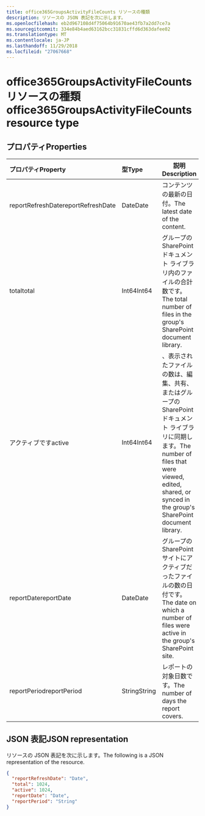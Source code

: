 ```yaml
---
title: office365GroupsActivityFileCounts リソースの種類
description: リソースの JSON 表記を次に示します。
ms.openlocfilehash: eb2d967108d4f75064b91670ae43fb7a2dd7ce7a
ms.sourcegitcommit: 334e84b4aed63162bcc31831cffd6d363dafee02
ms.translationtype: MT
ms.contentlocale: ja-JP
ms.lasthandoff: 11/29/2018
ms.locfileid: "27067668"
---
```

# <a name="office365groupsactivityfilecounts-resource-type"></a><span data-ttu-id="ebc96-103">office365GroupsActivityFileCounts リソースの種類</span><span class="sxs-lookup"><span data-stu-id="ebc96-103">office365GroupsActivityFileCounts resource type</span></span>

## <a name="properties"></a><span data-ttu-id="ebc96-104">プロパティ</span><span class="sxs-lookup"><span data-stu-id="ebc96-104">Properties</span></span>

| <span data-ttu-id="ebc96-105">プロパティ</span><span class="sxs-lookup"><span data-stu-id="ebc96-105">Property</span></span>          | <span data-ttu-id="ebc96-106">型</span><span class="sxs-lookup"><span data-stu-id="ebc96-106">Type</span></span>   | <span data-ttu-id="ebc96-107">説明</span><span class="sxs-lookup"><span data-stu-id="ebc96-107">Description</span></span>                              |
| :---------------- | :----- | ---------------------------------------- |
| <span data-ttu-id="ebc96-108">reportRefreshDate</span><span class="sxs-lookup"><span data-stu-id="ebc96-108">reportRefreshDate</span></span> | <span data-ttu-id="ebc96-109">Date</span><span class="sxs-lookup"><span data-stu-id="ebc96-109">Date</span></span>   | <span data-ttu-id="ebc96-110">コンテンツの最新の日付。</span><span class="sxs-lookup"><span data-stu-id="ebc96-110">The latest date of the content.</span></span>          |
| <span data-ttu-id="ebc96-111">total</span><span class="sxs-lookup"><span data-stu-id="ebc96-111">total</span></span>             | <span data-ttu-id="ebc96-112">Int64</span><span class="sxs-lookup"><span data-stu-id="ebc96-112">Int64</span></span>  | <span data-ttu-id="ebc96-113">グループの SharePoint ドキュメント ライブラリ内のファイルの合計数です。</span><span class="sxs-lookup"><span data-stu-id="ebc96-113">The total number of files in the group's SharePoint document library.</span></span> |
| <span data-ttu-id="ebc96-114">アクティブです</span><span class="sxs-lookup"><span data-stu-id="ebc96-114">active</span></span>            | <span data-ttu-id="ebc96-115">Int64</span><span class="sxs-lookup"><span data-stu-id="ebc96-115">Int64</span></span>  | <span data-ttu-id="ebc96-116">、表示されたファイルの数は、編集、共有、またはグループの SharePoint ドキュメント ライブラリに同期します。</span><span class="sxs-lookup"><span data-stu-id="ebc96-116">The number of files that were viewed, edited, shared, or synced in the group's SharePoint document library.</span></span> |
| <span data-ttu-id="ebc96-117">reportDate</span><span class="sxs-lookup"><span data-stu-id="ebc96-117">reportDate</span></span>        | <span data-ttu-id="ebc96-118">Date</span><span class="sxs-lookup"><span data-stu-id="ebc96-118">Date</span></span>   | <span data-ttu-id="ebc96-119">グループの SharePoint サイトにアクティブだったファイルの数の日付です。</span><span class="sxs-lookup"><span data-stu-id="ebc96-119">The date on which a number of files were active in the group's SharePoint site.</span></span> |
| <span data-ttu-id="ebc96-120">reportPeriod</span><span class="sxs-lookup"><span data-stu-id="ebc96-120">reportPeriod</span></span>      | <span data-ttu-id="ebc96-121">String</span><span class="sxs-lookup"><span data-stu-id="ebc96-121">String</span></span> | <span data-ttu-id="ebc96-122">レポートの対象日数です。</span><span class="sxs-lookup"><span data-stu-id="ebc96-122">The number of days the report covers.</span></span>    |

## <a name="json-representation"></a><span data-ttu-id="ebc96-123">JSON 表記</span><span class="sxs-lookup"><span data-stu-id="ebc96-123">JSON representation</span></span>

<span data-ttu-id="ebc96-124">リソースの JSON 表記を次に示します。</span><span class="sxs-lookup"><span data-stu-id="ebc96-124">The following is a JSON representation of the resource.</span></span>

<!-- {

  "blockType": "resource",
  "@odata.type": "microsoft.graph.office365GroupsActivityFileCounts"
} -->

```json
{
  "reportRefreshDate": "Date", 
  "total": 1024, 
  "active": 1024, 
  "reportDate": "Date", 
  "reportPeriod": "String"
}
```
